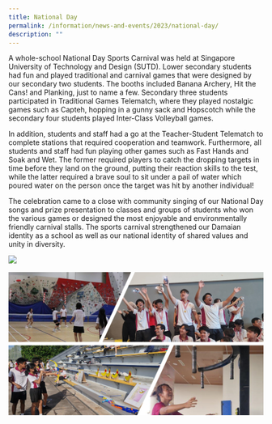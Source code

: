 ```yaml
---
title: National Day
permalink: /information/news-and-events/2023/national-day/
description: ""
---
```

<p> 
A whole-school National Day Sports Carnival was held at Singapore University of Technology and Design (SUTD). Lower secondary students had fun and played traditional and carnival games that were designed by our secondary two students. The booths included Banana Archery, Hit the Cans! and Planking, just to name a few. Secondary three students participated in Traditional Games Telematch, where they played nostalgic games such as Capteh, hopping in a gunny sack and Hopscotch while the secondary four students played Inter-Class Volleyball games.

In addition, students and staff had a go at the Teacher-Student Telematch to complete stations that required cooperation and teamwork. Furthermore, all students and staff had fun playing other games such as Fast Hands and Soak and Wet. The former required players to catch the dropping targets in time before they land on the ground, putting their reaction skills to the test, while the latter required a brave soul to sit under a pail of water which poured water on the person once the target was hit by another individual!

The celebration came to a close with community singing of our National Day songs and prize presentation to classes and groups of students who won the various games or designed the most enjoyable and environmentally friendly carnival stalls. The sports carnival strengthened our Damaian identity as a school as well as our national identity of shared values and unity in diversity.</p>

<img src="/images/Events/2023/National Day Celebration/national day collage 1.png">
<p>
<img src="/images/Events/2023/National Day Celebration/national day collage 2.png"></p>